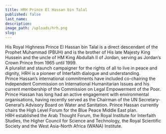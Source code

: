 ```yaml
---
title: HRH Prince El Hassan bin Talal
published: false
last_name:
description:
image_path: /uploads/hrh.png
slug:
---
```



His Royal Highness Prince El Hassan bin Talal is a direct descendant of the Prophet Muhammad (PBUH) and is the brother of His late Majesty King Hussein and the uncle of HM King Abdullah II of Jordan, serving as Jordan’s Crown Prince from 1965 until 1999.
<br>A pluralist and staunch campaigner for the rights of all to live in peace and dignity, HRH is a pioneer of Interfaith dialogue and understanding.
<br>Prince Hassan’s international commitments have included co-chairing the Independent Commission on International Humanitarian Issues and his current membership of the Commission on Legal Empowerment of the Poor.
<br>Prince Hassan has long had an active engagement with environmental organisations, having recently served as the Chairman of the UN Secretary-General’s Advisory Board on Water and Sanitation. Prince Hassan currently chairs the High Level Forum for the Blue Peace Middle East plan.
<br>HRH established the Arab Thought Forum, the Royal Institute for Interfaith Studies, the Higher Council for Science and Technology, the Royal Scientific Society and the West Asia-North Africa (WANA) Institute.
